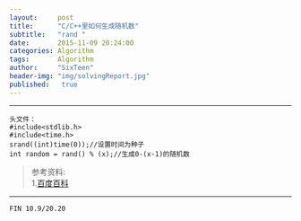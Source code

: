 ```yaml
---
layout:     post
title:      "C/C++里如何生成随机数"
subtitle:   "rand "
date:       2015-11-09 20:24:00
categories: Algorithm
tags:       Algorithm
author:     "SixTeen"
header-img: "img/solvingReport.jpg"
published:   true
---
```



---

    头文件：
    #include<stdlib.h>
    #include<time.h>
    srand((int)time(0));//设置时间为种子
    int random = rand() % (x);//生成0-(x-1)的随机数


>参考资料:<br/>
1.[百度百科](http://baike.baidu.com/link?url=ytq_9xaIIwrZ2-jUA42Sh6GhfQQNC2oCSysYXIZ4gilzD135GjuX6uSrA5wTuq9d7dJkq_XlWkc1A0H2qWGluq)

----

    FIN 10.9/20.20
